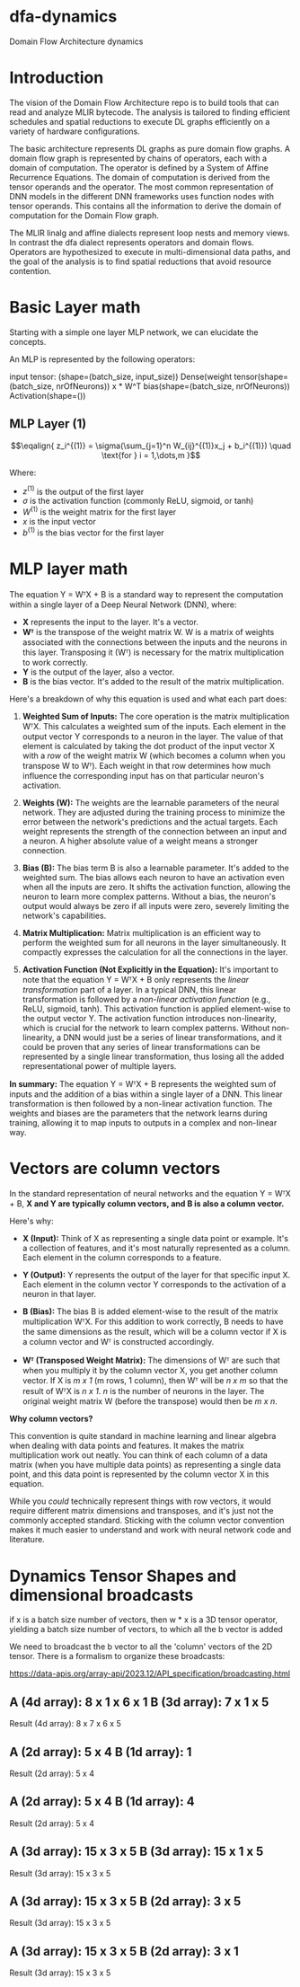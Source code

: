# dfa-dynamics

Domain Flow Architecture dynamics

# Introduction

The vision of the Domain Flow Architecture repo is to build tools that can read and analyze MLIR bytecode.
The analysis is tailored to finding efficient schedules and spatial reductions to execute DL graphs efficiently
on a variety of hardware configurations.


The basic architecture represents DL graphs as pure domain flow graphs.
A domain flow graph is represented by chains of operators, each with a domain of computation. 
The operator is defined by a System of Affine Recurrence Equations. 
The domain of computation is derived from the tensor operands and the operator.
The most common representation of DNN models in the different DNN frameworks 
uses function nodes with tensor operands. This contains all the information
to derive the domain of computation for the Domain Flow graph.

The MLIR linalg and affine dialects represent loop nests and memory views.
In contrast the dfa dialect represents operators and domain flows.
Operators are hypothesized to execute in multi-dimensional data paths,
and the goal of the analysis is to find spatial reductions that avoid
resource contention.

# Basic Layer math

Starting with a simple one layer MLP network, we can elucidate the concepts.

An MLP is represented by the following operators:

input tensor: (shape=(batch_size, input_size))
Dense(weight tensor(shape=(batch_size, nrOfNeurons))  x * W^T
bias(shape=(batch_size, nrOfNeurons))
Activation(shape=())

## MLP Layer ${(1)}$

$$\eqalign{
z_i^{(1)} = \sigma(\sum_{j=1}^n W_{ij}^{(1)}x_j + b_i^{(1)}) \quad \text{for } i = 1,\dots,m 
}$$

Where:

- $z^{(1)}$ is the output of the first layer
- $\sigma$ is the activation function (commonly ReLU, sigmoid, or tanh)
- $W^{(1)}$ is the weight matrix for the first layer
- $x$ is the input vector
- $b^{(1)}$ is the bias vector for the first layer


# MLP layer math

The equation Y = WᵀX + B is a standard way to represent the computation within a single layer of a Deep Neural Network (DNN), where:

*   **X** represents the input to the layer.  It's a vector.
*   **Wᵀ** is the transpose of the weight matrix W.  W is a matrix of weights associated with the connections between the inputs and the neurons in this layer. Transposing it (Wᵀ) is necessary for the matrix multiplication to work correctly.
*   **Y** is the output of the layer, also a vector.
*   **B** is the bias vector.  It's added to the result of the matrix multiplication.

Here's a breakdown of why this equation is used and what each part does:

1.  **Weighted Sum of Inputs:** The core operation is the matrix multiplication WᵀX.  This calculates a weighted sum of the inputs. Each element in the output vector Y corresponds to a neuron in the layer.  The value of that element is calculated by taking the dot product of the input vector X with a *row* of the weight matrix W (which becomes a column when you transpose W to Wᵀ).  Each weight in that row determines how much influence the corresponding input has on that particular neuron's activation.

2.  **Weights (W):** The weights are the learnable parameters of the neural network.  They are adjusted during the training process to minimize the error between the network's predictions and the actual targets.  Each weight represents the strength of the connection between an input and a neuron.  A higher absolute value of a weight means a stronger connection.

3.  **Bias (B):** The bias term B is also a learnable parameter. It's added to the weighted sum.  The bias allows each neuron to have an activation even when all the inputs are zero.  It shifts the activation function, allowing the neuron to learn more complex patterns.  Without a bias, the neuron's output would always be zero if all inputs were zero, severely limiting the network's capabilities.

4.  **Matrix Multiplication:** Matrix multiplication is an efficient way to perform the weighted sum for all neurons in the layer simultaneously.  It compactly expresses the calculation for all the connections in the layer.

5.  **Activation Function (Not Explicitly in the Equation):**  It's important to note that the equation Y = WᵀX + B only represents the *linear transformation* part of a layer.  In a typical DNN, this linear transformation is followed by a *non-linear activation function* (e.g., ReLU, sigmoid, tanh). This activation function is applied element-wise to the output vector Y.  The activation function introduces non-linearity, which is crucial for the network to learn complex patterns.  Without non-linearity, a DNN would just be a series of linear transformations, and it could be proven that any series of linear transformations can be represented by a single linear transformation, thus losing all the added representational power of multiple layers.

**In summary:** The equation Y = WᵀX + B represents the weighted sum of inputs and the addition of a bias within a single layer of a DNN. This linear transformation is then followed by a non-linear activation function.  The weights and biases are the parameters that the network learns during training, allowing it to map inputs to outputs in a complex and non-linear way.

# Vectors are column vectors

In the standard representation of neural networks and the equation Y = WᵀX + B,  **X and Y are typically column vectors, and B is also a column vector.**

Here's why:

*   **X (Input):**  Think of X as representing a single data point or example.  It's a collection of features, and it's most naturally represented as a column.  Each element in the column corresponds to a feature.

*   **Y (Output):** Y represents the output of the layer for that specific input X.  Each element in the column vector Y corresponds to the activation of a neuron in that layer.

*   **B (Bias):** The bias B is added element-wise to the result of the matrix multiplication WᵀX.  For this addition to work correctly, B needs to have the same dimensions as the result, which will be a column vector if X is a column vector and Wᵀ is constructed accordingly.

*   **Wᵀ (Transposed Weight Matrix):** The dimensions of Wᵀ are such that when you multiply it by the column vector X, you get another column vector.  If X is *m x 1* (m rows, 1 column), then Wᵀ will be *n x m* so that the result of WᵀX is *n x 1*.  *n* is the number of neurons in the layer.  The original weight matrix W (before the transpose) would then be *m x n*.

**Why column vectors?**

This convention is quite standard in machine learning and linear algebra when dealing with data points and features.  It makes the matrix multiplication work out neatly.  You can think of each column of a data matrix (when you have multiple data points) as representing a single data point, and this data point is represented by the column vector X in this equation.

While you *could* technically represent things with row vectors, it would require different matrix dimensions and transposes, and it's just not the commonly accepted standard.  Sticking with the column vector convention makes it much easier to understand and work with neural network code and literature.



# Dynamics Tensor Shapes and dimensional broadcasts

if x is a batch size number of vectors, then w * x is a 3D tensor operator, 
yielding a batch size number of vectors, to which all the b vector is added

We need to broadcast the b vector to all the 'column' vectors of the 2D tensor.
There is a formalism to organize these broadcasts:

https://data-apis.org/array-api/2023.12/API_specification/broadcasting.html

 A      (4d array):  8 x 1 x 6 x 1
 B      (3d array):      7 x 1 x 5
---------------------------------
 Result (4d array):  8 x 7 x 6 x 5

 A      (2d array):  5 x 4
 B      (1d array):      1
 -------------------------
 Result (2d array):  5 x 4

 A      (2d array):  5 x 4
 B      (1d array):      4
 -------------------------
 Result (2d array):  5 x 4

 A      (3d array):  15 x 3 x 5
 B      (3d array):  15 x 1 x 5
 ------------------------------
 Result (3d array):  15 x 3 x 5

 A      (3d array):  15 x 3 x 5
 B      (2d array):       3 x 5
 ------------------------------
 Result (3d array):  15 x 3 x 5

 A      (3d array):  15 x 3 x 5
 B      (2d array):       3 x 1
 ------------------------------
 Result (3d array):  15 x 3 x 5

